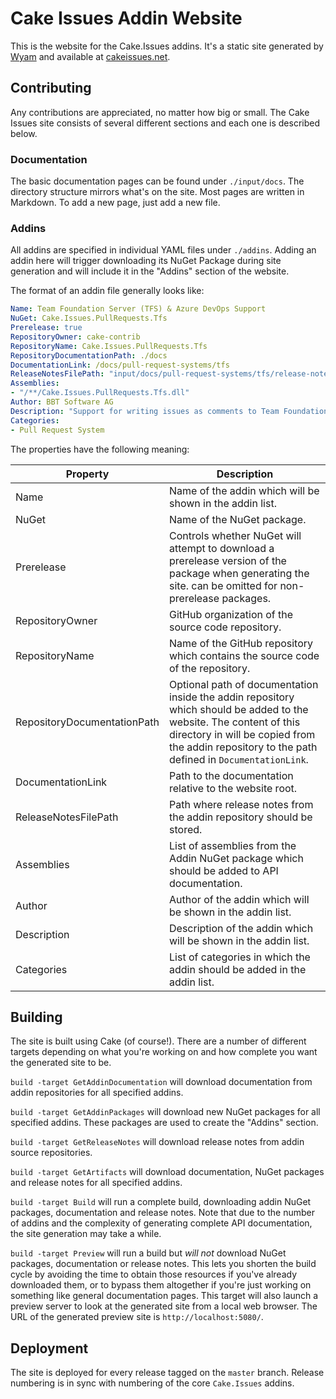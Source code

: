 # Cake Issues Addin Website

This is the website for the Cake.Issues addins.
It's a static site generated by [Wyam](https://wyam.io) and available at [cakeissues.net](https://cakeissues.net).

## Contributing

Any contributions are appreciated, no matter how big or small.
The Cake Issues site consists of several different sections and each one is described below.

### Documentation

The basic documentation pages can be found under `./input/docs`.
The directory structure mirrors what's on the site.
Most pages are written in Markdown.
To add a new page, just add a new file.

### Addins

All addins are specified in individual YAML files under `./addins`.
Adding an addin here will trigger downloading its NuGet Package during site generation and will include it in the "Addins" section of the website.

The format of an addin file generally looks like:

```yml
Name: Team Foundation Server (TFS) & Azure DevOps Support
NuGet: Cake.Issues.PullRequests.Tfs
Prerelease: true
RepositoryOwner: cake-contrib
RepositoryName: Cake.Issues.PullRequests.Tfs
RepositoryDocumentationPath: ./docs
DocumentationLink: /docs/pull-request-systems/tfs
ReleaseNotesFilePath: "input/docs/pull-request-systems/tfs/release-notes.md"
Assemblies:
- "/**/Cake.Issues.PullRequests.Tfs.dll"
Author: BBT Software AG
Description: "Support for writing issues as comments to Team Foundation Server or Azure DevOps pull requests."
Categories:
- Pull Request System
```

The properties have the following meaning:

| Property                    | Description                                                                                 |
|-----------------------------|---------------------------------------------------------------------------------------------|
| Name                        | Name of the addin which will be shown in the addin list.                                    |
| NuGet                       | Name of the NuGet package.                                                                  |
| Prerelease                  | Controls whether NuGet will attempt to download a prerelease version of the package when generating the site. can be omitted for non-prerelease packages. |
| RepositoryOwner             | GitHub organization of the source code repository.                                          |
| RepositoryName              | Name of the GitHub repository which contains the source code of the repository.             |
| RepositoryDocumentationPath | Optional path of documentation inside the addin repository which should be added to the website. The content of this directory in will be copied from the addin repository to the path defined in `DocumentationLink`. |
| DocumentationLink           | Path to the documentation relative to the website root.                                     |
| ReleaseNotesFilePath        | Path where release notes from the addin repository should be stored.                        |
| Assemblies                  | List of assemblies from the Addin NuGet package which should be added to API documentation. |
| Author                      | Author of the addin which will be shown in the addin list.                                  |
| Description                 | Description of the addin which will be shown in the addin list.                             |
| Categories                  | List of categories in which the addin should be added in the addin list.                    |

## Building

The site is built using Cake (of course!). There are a number of different targets depending on what you're working on and how complete you want the generated site to be.

`build -target GetAddinDocumentation` will download documentation from addin repositories for all specified addins.

`build -target GetAddinPackages` will download new NuGet packages for all specified addins.
These packages are used to create the "Addins" section.

`build -target GetReleaseNotes` will download release notes from addin source repositories.

`build -target GetArtifacts` will download documentation, NuGet packages and release notes for all specified addins.

`build -target Build` will run a complete build, downloading addin NuGet packages, documentation and release notes.
Note that due to the number of addins and the complexity of generating complete API documentation, the site generation may take a while.

`build -target Preview` will run a build but *will not* download NuGet packages, documentation or release notes.
This lets you shorten the build cycle by avoiding the time to obtain those resources if you've already downloaded them, or to bypass them altogether if you're just working on something like general documentation pages.
This target will also launch a preview server to look at the generated site from a local web browser.
The URL of the generated preview site is `http://localhost:5080/`.

## Deployment

The site is deployed for every release tagged on the `master` branch.
Release numbering is in sync with numbering of the core `Cake.Issues` addins.
